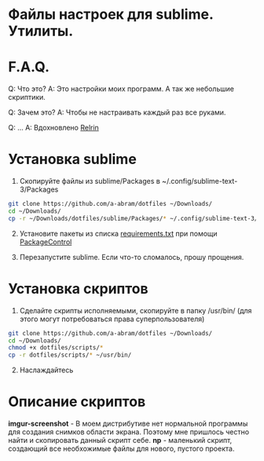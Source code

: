 # Файлы настроек для sublime. Утилиты.

# F.A.Q.
Q: Что это?
A: Это настройки моих программ. А так же небольшие скриптики.

Q: Зачем это?
A: Чтобы не настраивать каждый раз все руками.

Q: ...
A: Вдохновлено [Relrin](https://github.com/Relrin/dotfiles)



# Установка sublime

1) Скопируйте файлы из sublime/Packages в ~/.config/sublime-text-3/Packages
```bash
git clone https://github.com/a-abram/dotfiles ~/Downloads/
cd ~/Downloads/
cp -r ~/Downloads/dotfiles/sublime/Packages/* ~/.config/sublime-text-3/Packages/
```

2) Установите пакеты из списка [requirements.txt](https://raw.githubusercontent.com/a-abram/dotfiles/master/sublime/requirements.txt) при помощи [PackageControl](https://packagecontrol.io/)

3) Перезапустите sublime. Если что-то сломалось, прошу прощения.


# Установка скриптов

1) Сделайте скрипты исполняемыми, скопируйте в папку /usr/bin/ (для этого могут потребоваться права суперпользователя)
```bash
git clone https://github.com/a-abram/dotfiles ~/Downloads/
cd ~/Downloads/
chmod +x dotfiles/scripts/*
cp -r dotfiles/scripts/* ~/usr/bin/
```

2) Наслаждайтесь


# Описание скриптов

**imgur-screenshot** - В моем дистрибутиве нет нормальной программы для создания снимков области экрана. Поэтому мне пришлось честно найти и скопировать данный скрипт себе.
**np** - маленький скрипт, создающий все необхожимые файлы для нового, пустого проекта.